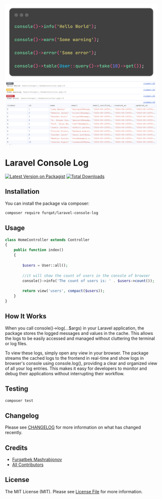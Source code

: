 <p align="center">
<img src="docs/code-example.png" width="600" alt="Code Example">
<img src="docs/output-example.png" width="800" alt="Code Example">
</p>


# Laravel Console Log

[![Latest Version on Packagist](https://img.shields.io/packagist/v/furqat/laravel-console-log.svg?style=flat-square)](https://packagist.org/packages/furqat/laravel-console-log)
[![Total Downloads](https://img.shields.io/packagist/dt/furqat/laravel-console-log.svg?style=flat-square)](https://packagist.org/packages/furqat/laravel-console-log)

## Installation

You can install the package via composer:

```bash
composer require furqat/laravel-console-log
```

## Usage

```php
class HomeController extends Controller
{
    public function index()
    {

        $users = User::all();
        
        //it will show the count of users in the console of browser
        console()->info('The count of users is: ' . $users->count());

        return view('users', compact($users));
    }
}
```

## How It Works

When you call console()->log(...$args) in your Laravel application, the package stores the logged messages and values in the cache. This allows the logs to be easily accessed and managed without cluttering the terminal or log files.

To view these logs, simply open any view in your browser. The package streams the cached logs to the frontend in real-time and show logs in browser's console using console.log(), providing a clear and organized view of all your log entries. This makes it easy for developers to monitor and debug their applications without interrupting their workflow.

## Testing

```bash
composer test
```

## Changelog

Please see [CHANGELOG](CHANGELOG.md) for more information on what has changed recently.

## Credits

- [Furqatbek Mashrabjonov](https://github.com/FurqatMashrabjonov)
- [All Contributors](../../contributors)

## License

The MIT License (MIT). Please see [License File](LICENSE.md) for more information.
